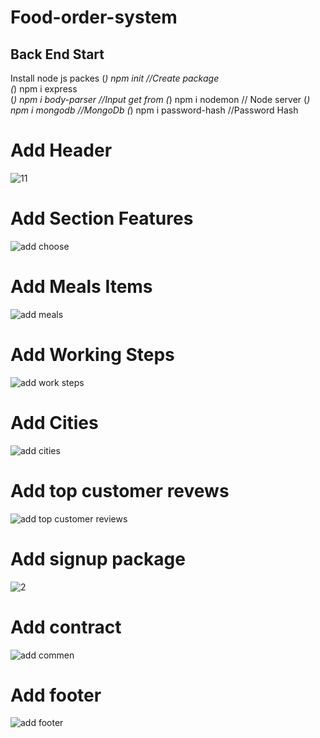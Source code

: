 # Food-order-system

## Back End Start
Install node js packes
(*) npm init //Create package       
(*) npm i express  
(*) npm i body-parser //Input get from
(*) npm i nodemon  // Node server
(*) npm i mongodb  //MongoDb
(*) npm i password-hash  //Password Hash


# Add Header
![11](https://user-images.githubusercontent.com/31995155/61857629-54cddf00-aee6-11e9-889f-511581b70b32.png)

# Add Section Features
![add choose](https://user-images.githubusercontent.com/31995155/59962095-9abc0f80-9502-11e9-8a0f-7fde8535bf43.png)

# Add Meals Items
![add meals](https://user-images.githubusercontent.com/31995155/59966243-2baedd00-953b-11e9-83b0-dd6ef9924c00.png)

# Add Working Steps
![add work steps](https://user-images.githubusercontent.com/31995155/59967765-ae8e6280-9550-11e9-8fb6-f06673f1d1cc.png)

# Add Cities
![add cities](https://user-images.githubusercontent.com/31995155/59976785-e9dd6f80-95ea-11e9-904a-37564f26952e.png)

# Add top customer revews
![add top customer reviews](https://user-images.githubusercontent.com/31995155/59979282-7a29ad80-9607-11e9-8bce-b7d3571bbd1d.png)

# Add signup package
![2](https://user-images.githubusercontent.com/31995155/61588605-68b0d280-abc0-11e9-8d30-992205368676.png)

# Add contract
![add commen](https://user-images.githubusercontent.com/31995155/59981740-d56c9780-9629-11e9-9d7b-adc8e210cfb7.png)

# Add footer
![add footer](https://user-images.githubusercontent.com/31995155/59981745-eddcb200-9629-11e9-8ee2-c6452d7952a9.png)
